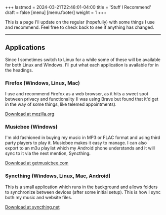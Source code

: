 +++
lastmod = 2024-03-21T22:48:01-04:00
title = 'Stuff I Recommend'
draft = false
[menu]
  [menu.footer]
    weight = 1
+++

This is a page I'll update on the regular (hopefully) with some things I use and recommend. Feel free to check back to see if anything has changed.

***

## Applications

Since I sometimes switch to Linux for a while some of these will be available for both Linux and Windows. I'll put what each application is available for in the headings.

### Firefox (Windows, Linux, Mac)

I use and recommend Firefox as a web browser, as it hits a sweet spot between privacy and functionality (I was using Brave but found that it'd get in the way of some things, like telemed appointments).

[Download at mozilla.org](https://www.mozilla.org/en-US/firefox/)

### Musicbee (Windows)

I'm old fashioned in buying my music in MP3 or FLAC format and using third party players to play it. Musicbee makes it easy to manage. I can also export to an m3u playlist which my Android phone understands and it will sync to it via the next mention, Syncthing.

[Download at getmusicbee.com](https://www.getmusicbee.com/)

### Syncthing (Windows, Linux, Mac, Android)

This is a small application which runs in the background and allows folders to synchronize between devices (after some initial setup). This is how I sync both my music and website files.

[Download at syncthing.net](https://syncthing.net/downloads/)
